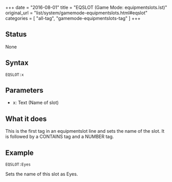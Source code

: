 +++
date = "2016-08-01"
title = "EQSLOT (Game Mode: equipmentslots.lst)"
original_url = "list/system/gamemode-equipmentslots.html#eqslot"
categories = [ "all-tag", "gamemode-equipmentslots-tag" ]
+++

## Status

None

## Syntax

`EQSLOT:x`

## Parameters

-   x: Text (Name of slot)



What it does
------------

This is the first tag in an equipmentslot line and sets the name of the
slot. It is followed by a CONTAINS tag and a NUMBER tag.

Example
-------

`EQSLOT:Eyes`

Sets the name of this slot as Eyes.

